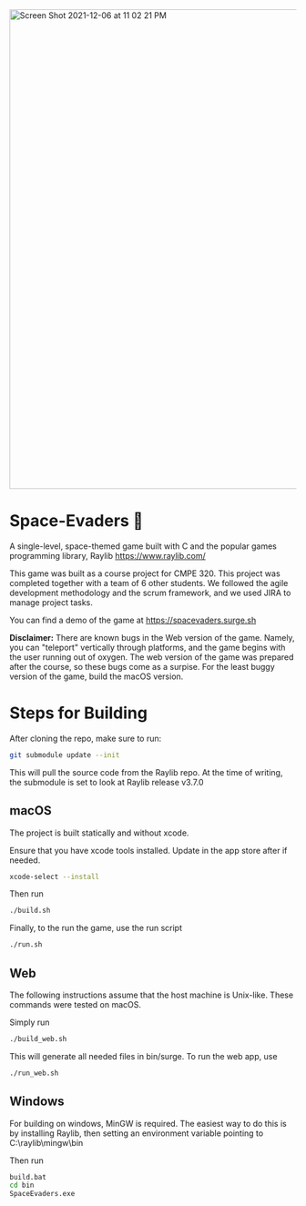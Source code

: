 <img width="843" alt="Screen Shot 2021-12-06 at 11 02 21 PM" src="https://user-images.githubusercontent.com/38915815/144964107-0618a666-bca1-4c03-bc6a-dc05cfb2c224.png">

# Space-Evaders 🚀

A single-level, space-themed game built with C and the popular games programming library, Raylib https://www.raylib.com/

This game was built as a course project for CMPE 320. This project was completed together with a team of 6 other students. We followed the agile development methodology and the scrum framework, and we used JIRA to manage project tasks.

You can find a demo of the game at https://spacevaders.surge.sh

**Disclaimer:** There are known bugs in the Web version of the game. Namely, you can "teleport" vertically through platforms, and the game begins with the user running out of oxygen. The web version of the game was prepared after the course, so these bugs come as a surpise. For the least buggy version of the game, build the macOS version.

# Steps for Building

After cloning the repo, make sure to run:

```bash
git submodule update --init
```

This will pull the source code from the Raylib repo. At the time of writing, the submodule is set to look at Raylib release v3.7.0

## macOS
The project is built statically and without xcode.

Ensure that you have xcode tools installed. Update in the app store after if needed.

```bash
xcode-select --install
```

Then run
```bash
./build.sh
```

Finally, to the run the game, use the run script
```bash
./run.sh
```

## Web

The following instructions assume that the host machine is Unix-like. These commands were tested on macOS.

Simply run

```bash
./build_web.sh
```

This will generate all needed files in bin/surge. To run the web app, use

```bash
./run_web.sh
```

## Windows

For building on windows, MinGW is required.
The easiest way to do this is by installing Raylib, then setting an environment variable pointing to C:\raylib\mingw\bin

Then run
```bash
build.bat
cd bin
SpaceEvaders.exe
```


